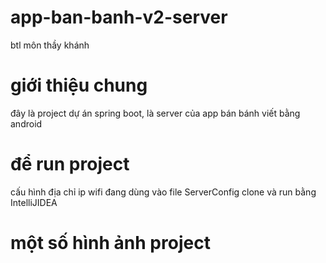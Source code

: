 # app-ban-banh-v2-server
btl môn thầy khánh
# giới thiệu chung
đây là project dự án spring boot, là server của app bán bánh viết bằng android
# để run project
cấu hình địa chỉ ip wifi đang dùng vào file ServerConfig
clone và run bằng IntelliJIDEA
# một số hình ảnh project
